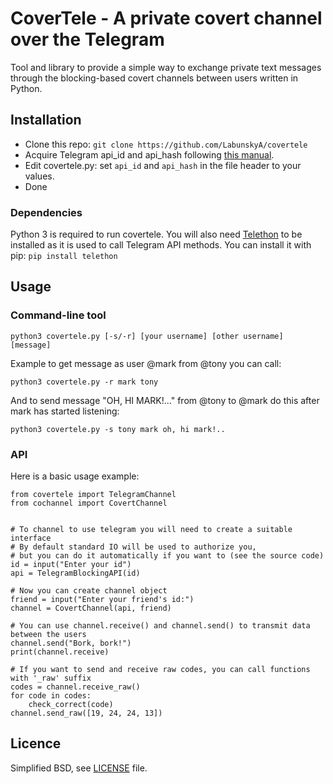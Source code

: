 # CoverTele - A private covert channel over the Telegram
Tool and library to provide a simple way to exchange private text messages through the blocking-based covert channels between users written in Python. 

## Installation
- Clone this repo: `git clone https://github.com/LabunskyA/covertele` 
- Acquire Telegram api_id and api_hash following [this manual](https://core.telegram.org/api/obtaining_api_id).
- Edit covertele.py: set `api_id` and `api_hash` in the file header to your values.
- Done

### Dependencies
Python 3 is required to run covertele.
You will also need [Telethon](https://github.com/LonamiWebs/Telethon) to be installed as it is used to call Telegram API methods.
You can install it with pip: `pip install telethon`

## Usage
### Command-line tool
~~~
python3 covertele.py [-s/-r] [your username] [other username] [message]
~~~
Example to get message as user @mark from @tony you can call:
~~~
python3 covertele.py -r mark tony
~~~
And to send message "OH, HI MARK!..." from @tony to @mark do this after mark has started listening:
~~~
python3 covertele.py -s tony mark oh, hi mark!..
~~~

### API
Here is a basic usage example:
~~~
from covertele import TelegramChannel
from cochannel import CovertChannel


# To channel to use telegram you will need to create a suitable interface
# By default standard IO will be used to authorize you, 
# but you can do it automatically if you want to (see the source code)
id = input("Enter your id")
api = TelegramBlockingAPI(id)

# Now you can create channel object
friend = input("Enter your friend's id:")
channel = CovertChannel(api, friend)

# You can use channel.receive() and channel.send() to transmit data between the users
channel.send("Bork, bork!")
print(channel.receive) 

# If you want to send and receive raw codes, you can call functions with '_raw' suffix
codes = channel.receive_raw()
for code in codes:
    check_correct(code)
channel.send_raw([19, 24, 24, 13])
~~~

## Licence
Simplified BSD, see [LICENSE](LICENSE) file.
